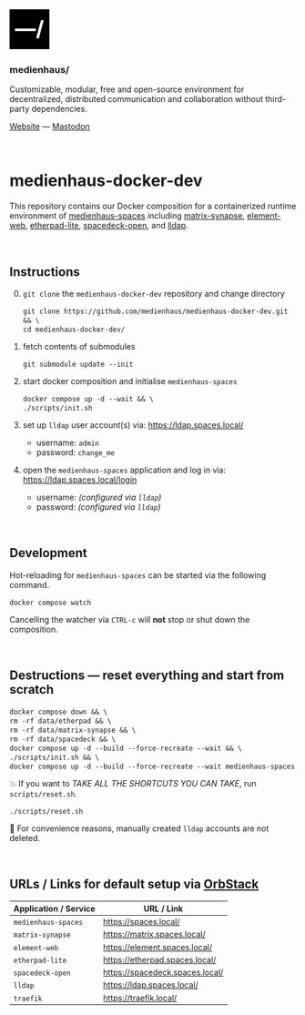<img src="./public/favicon.svg" width="70" />

### medienhaus/

Customizable, modular, free and open-source environment for decentralized, distributed communication and collaboration without third-party dependencies.

[Website](https://medienhaus.dev/) — [Mastodon](https://chaos.social/@medienhaus)

<br>

# medienhaus-docker-dev

This repository contains our Docker composition for a containerized runtime environment of [medienhaus-spaces](https://github.com/medienhaus/medienhaus-spaces/) including [matrix-synapse](https://github.com/matrix-org/synapse/), [element-web](https://github.com/vector-im/element-web/), [etherpad-lite](https://github.com/ether/etherpad-lite/), [spacedeck-open](https://github.com/medienhaus/spacedeck-open/), and [lldap](https://github.com/lldap/lldap).

<br>

## Instructions

0. `git clone` the `medienhaus-docker-dev` repository and change directory
   <br>
   ```
   git clone https://github.com/medienhaus/medienhaus-docker-dev.git && \
   cd medienhaus-docker-dev/
   ```

1. fetch contents of submodules
   <br>
   ```
   git submodule update --init
   ```

2. start docker composition and initialise `medienhaus-spaces`
   <br>
   ```
   docker compose up -d --wait && \
   ./scripts/init.sh
   ```

3. set up `lldap` user account(s) via: https://ldap.spaces.local/
   - username: `admin`
   - password: `change_me`

4. open the `medienhaus-spaces` application and log in via: https://ldap.spaces.local/login
   - username: *(configured via `lldap`)*
   - password: *(configured via `lldap`)*

<br>

## Development

Hot-reloading for `medienhaus-spaces` can be started via the following command.

```
docker compose watch
```

Cancelling the watcher via `CTRL-c` will **not** stop or shut down the composition.

<br>

## Destructions — reset everything and start from scratch

```
docker compose down && \
rm -rf data/etherpad && \
rm -rf data/matrix-synapse && \
rm -rf data/spacedeck && \
docker compose up -d --build --force-recreate --wait && \
./scripts/init.sh && \
docker compose up -d --build --force-recreate --wait medienhaus-spaces
```

💥 If you want to *TAKE ALL THE SHORTCUTS YOU CAN TAKE*, run `scripts/reset.sh`.

```
./scripts/reset.sh
```

🧩 For convenience reasons, manually created `lldap` accounts are not deleted.

<br>

## URLs / Links for default setup via [OrbStack](https://github.com/orbstack/orbstack)

| Application / Service | URL / Link |
| --- | --- |
| `medienhaus-spaces` | https://spaces.local/ |
| `matrix-synapse` | https://matrix.spaces.local/ |
| `element-web` | https://element.spaces.local/ |
| `etherpad-lite` | https://etherpad.spaces.local/ |
| `spacedeck-open` | https://spacedeck.spaces.local/ |
| `lldap` | https://ldap.spaces.local/ |
| `traefik` | https://traefik.local/ |

